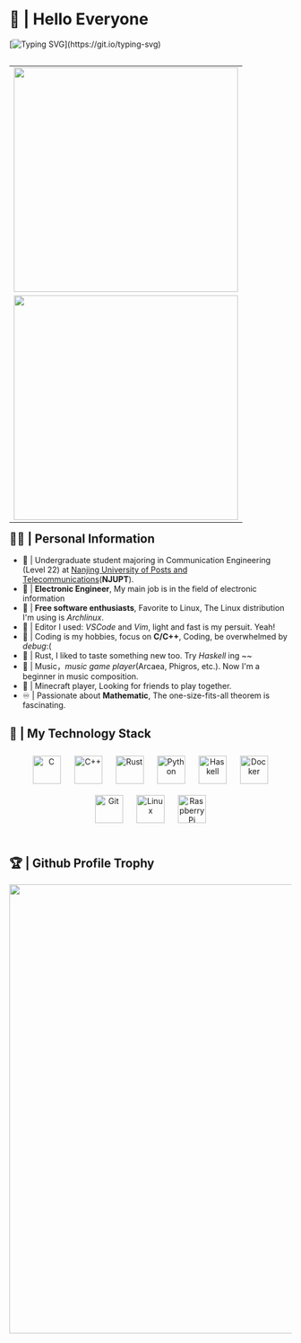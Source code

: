 # 🫰 | Hello Everyone

[![Typing SVG](https://readme-typing-svg.herokuapp.com?font=Fira+Code&pause=1000&random=false&width=450&lines=Welcome+to+feipiao%E2%80%99s+github+homepage.)](https://git.io/typing-svg)

<table align="right" border=0 rules=none>
  <tr>
    <td>
      <a href="#">
        <img src='https://github-readme-stats.vercel.app/api/top-langs?username=feipiao594&layout=compact' width="400px" />
      </a>
    </td>
  </tr>
  <tr>
    <td>
      <a href="#">
        <img src='https://github-readme-stats.vercel.app/api?username=feipiao594&show_icons=true' width="400px" />
      </a>
    </td>
  </tr>
</table>

## 🏃‍♂️ | Personal Information
- 🔭 | Undergraduate student majoring in Communication Engineering (Level 22) at [Nanjing University of Posts and Telecommunications](https://www.njupt.edu.cn/)(**NJUPT**).
- 🔌 | **Electronic Engineer**, My main job is in the field of electronic information
- 🐧 | **Free software enthusiasts**, Favorite to Linux, The Linux distribution I'm using is *Archlinux*.
- 📝 | Editor I used: *VSCode* and *Vim*, light and fast is my persuit. Yeah!
- 👀 | Coding is my hobbies, focus on **C/C++**, Coding, be overwhelmed by *debug*:(
- 🌟 | Rust, I liked to taste something new too. Try *Haskell* ing ~~
- 🎵 | Music，*music game player*(Arcaea, Phigros, etc.). Now I'm a beginner in music composition.
- 🧊 | Minecraft player, Looking for friends to play together.
- ♾️ | Passionate about **Mathematic**, The one-size-fits-all theorem is fascinating.

## 💪 | My Technology Stack

<div align="center">  
<a href="https://www.cprogramming.com/" target="_blank"><img style="margin: 10px" src="https://profilinator.rishav.dev/skills-assets/c-original.svg" alt="C" height="50" /></a>  
<a href="https://www.cplusplus.com/" target="_blank"><img style="margin: 10px" src="https://profilinator.rishav.dev/skills-assets/cplusplus-original.svg" alt="C++" height="50" /></a>  
<a href="https://www.rust-lang.org/" target="_blank"><img style="margin: 10px" src="https://profilinator.rishav.dev/skills-assets/rust-plain.svg" alt="Rust" height="50" /></a>  
<a href="https://www.python.org/" target="_blank"><img style="margin: 10px" src="https://profilinator.rishav.dev/skills-assets/python-original.svg" alt="Python" height="50" /></a>  
<a href="https://www.haskell.org/" target="_blank"><img style="margin: 10px" src="https://profilinator.rishav.dev/skills-assets/haskell.png" alt="Haskell" height="50" /></a>  
<a href="https://www.docker.com/" target="_blank"><img style="margin: 10px" src="https://profilinator.rishav.dev/skills-assets/docker-original-wordmark.svg" alt="Docker" height="50" /></a>  
<a href="https://github.com/" target="_blank"><img style="margin: 10px" src="https://profilinator.rishav.dev/skills-assets/git-scm-icon.svg" alt="Git" height="50" /></a>  
<a href="https://www.linux.org/" target="_blank"><img style="margin: 10px" src="https://profilinator.rishav.dev/skills-assets/linux-original.svg" alt="Linux" height="50" /></a>  
<a href="https://www.raspberrypi.org/" target="_blank"><img style="margin: 10px" src="https://profilinator.rishav.dev/skills-assets/raspberrypi.png" alt="Raspberry Pi" height="50" /></a>  
</div>
</td><td valign="top" width="33%">
</td></tr></table>  
<br/>  

## 🏆 | Github Profile Trophy

<img width=800 src='https://github-profile-trophy.vercel.app/?username=feipiao594&column=9'>

